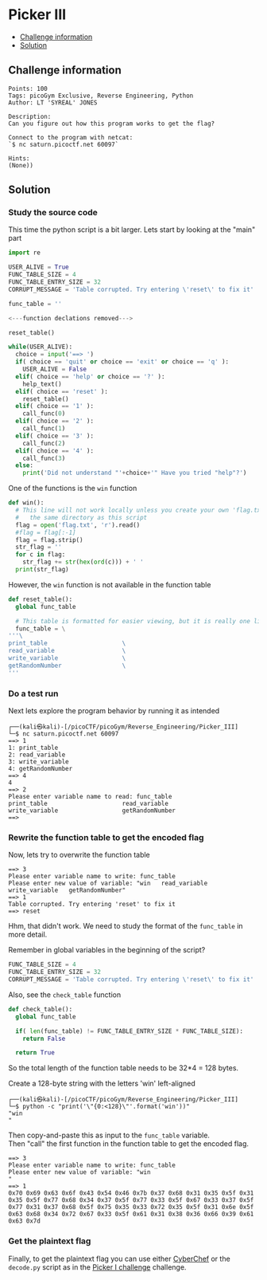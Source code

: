 # Picker III

- [Challenge information](Picker_III.md#challenge-information)
- [Solution](Picker_III.md#solution)

## Challenge information
```
Points: 100
Tags: picoGym Exclusive, Reverse Engineering, Python
Author: LT 'SYREAL' JONES

Description:
Can you figure out how this program works to get the flag?

Connect to the program with netcat:
`$ nc saturn.picoctf.net 60097`

Hints:
(None))
```

## Solution

### Study the source code

This time the python script is a bit larger. Lets start by looking at the "main" part
```python
import re

USER_ALIVE = True
FUNC_TABLE_SIZE = 4
FUNC_TABLE_ENTRY_SIZE = 32
CORRUPT_MESSAGE = 'Table corrupted. Try entering \'reset\' to fix it'

func_table = ''

<---function declations removed--->

reset_table()

while(USER_ALIVE):
  choice = input('==> ')
  if( choice == 'quit' or choice == 'exit' or choice == 'q' ):
    USER_ALIVE = False
  elif( choice == 'help' or choice == '?' ):
    help_text()
  elif( choice == 'reset' ):
    reset_table()
  elif( choice == '1' ):
    call_func(0)
  elif( choice == '2' ):
    call_func(1)
  elif( choice == '3' ):
    call_func(2)
  elif( choice == '4' ):
    call_func(3)
  else:
    print('Did not understand "'+choice+'" Have you tried "help"?')
```

One of the functions is the `win` function
```python
def win():
  # This line will not work locally unless you create your own 'flag.txt' in
  #   the same directory as this script
  flag = open('flag.txt', 'r').read()
  #flag = flag[:-1]
  flag = flag.strip()
  str_flag = ''
  for c in flag:
    str_flag += str(hex(ord(c))) + ' '
  print(str_flag)
```

However, the `win` function is not available in the function table
```python
def reset_table():
  global func_table

  # This table is formatted for easier viewing, but it is really one line
  func_table = \
'''\
print_table                     \
read_variable                   \
write_variable                  \
getRandomNumber                 \
'''
```

### Do a test run

Next lets explore the program behavior by running it as intended
```
┌──(kali㉿kali)-[/picoCTF/picoGym/Reverse_Engineering/Picker_III]
└─$ nc saturn.picoctf.net 60097
==> 1
1: print_table
2: read_variable
3: write_variable
4: getRandomNumber
==> 4
4
==> 2
Please enter variable name to read: func_table
print_table                     read_variable                   write_variable                  getRandomNumber                 
==> 
```

### Rewrite the function table to get the encoded flag

Now, lets try to overwrite the function table
```
==> 3
Please enter variable name to write: func_table
Please enter new value of variable: "win   read_variable   write_variable   getRandomNumber"
==> 1
Table corrupted. Try entering 'reset' to fix it
==> reset
```

Hhm, that didn't work. We need to study the format of the `func_table` in more detail.

Remember in global variables in the beginning of the script?
```python
FUNC_TABLE_SIZE = 4
FUNC_TABLE_ENTRY_SIZE = 32
CORRUPT_MESSAGE = 'Table corrupted. Try entering \'reset\' to fix it'
```

Also, see the `check_table` function
```python
def check_table():
  global func_table

  if( len(func_table) != FUNC_TABLE_ENTRY_SIZE * FUNC_TABLE_SIZE):
    return False

  return True
```

So the total length of the function table needs to be 32*4 = 128 bytes.

Create a 128-byte string with the letters 'win' left-aligned
```
┌──(kali㉿kali)-[/picoCTF/picoGym/Reverse_Engineering/Picker_III]
└─$ python -c "print('\"{0:<128}\"'.format('win'))" 
"win                                                                                                                             "
```

Then copy-and-paste this as input to the `func_table` variable.  
Then "call" the first function in the function table to get the encoded flag.
```
==> 3
Please enter variable name to write: func_table
Please enter new value of variable: "win                                                                                                                             "
==> 1
0x70 0x69 0x63 0x6f 0x43 0x54 0x46 0x7b 0x37 0x68 0x31 0x35 0x5f 0x31 0x35 0x5f 0x77 0x68 0x34 0x37 0x5f 0x77 0x33 0x5f 0x67 0x33 0x37 0x5f 0x77 0x31 0x37 0x68 0x5f 0x75 0x35 0x33 0x72 0x35 0x5f 0x31 0x6e 0x5f 0x63 0x68 0x34 0x72 0x67 0x33 0x5f 0x61 0x31 0x38 0x36 0x66 0x39 0x61 0x63 0x7d 
```

### Get the plaintext flag

Finally, to get the plaintext flag you can use either [CyberChef](https://cyberchef.org/) or the `decode.py` script as in the [Picker I challenge](Picker_I.md) challenge.
